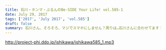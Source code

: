 ```yaml
---
title: 石川・ホンマ・ぶるんのBe-SIDE Your Life! vol.585-1
date: July 29, 2017
tags: ['2017', 'July 2017', 'vol.585']
draft: false
summary: 石川さん、そろそろ、マジでスマホにしません？周りは…石川さんに合わせてます！MIURA
---
```


http://project-phi.ddo.jp/ishikawa/ishikawa585_1.mp3
